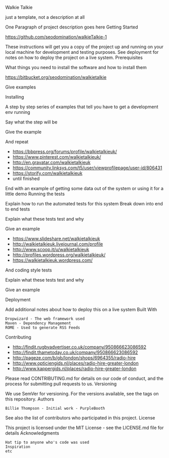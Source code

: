 Walkie Talkie

just a template, not a description at all

One Paragraph of project description goes here
Getting Started

https://github.com/seodomination/walkieTalkie-1

These instructions will get you a copy of the project up and running on your local machine for development and testing purposes. See deployment for notes on how to deploy the project on a live system.
Prerequisites

What things you need to install the software and how to install them

https://bitbucket.org/seodomination/walkietalkie

Give examples

Installing

A step by step series of examples that tell you have to get a development env running

Say what the step will be

Give the example

And repeat
* https://bbpress.org/forums/profile/walkietalkieuk/
* https://www.pinterest.com/walkietalkieuk/
* http://en.gravatar.com/walkietalkieuk
* https://community.linksys.com/t5/user/viewprofilepage/user-id/806431
* https://storify.com/walkietalkieuk
* until finished

End with an example of getting some data out of the system or using it for a little demo
Running the tests

Explain how to run the automated tests for this system
Break down into end to end tests

Explain what these tests test and why

Give an example

* https://www.slideshare.net/walkietalkieuk
* http://walkietalkieuk.livejournal.com/profile
* http://www.scoop.it/u/walkietalkieuk
* http://profiles.wordpress.org/walkietalkieuk/
* https://walkietalkieuk.wordpress.com/

And coding style tests

Explain what these tests test and why

Give an example

Deployment

Add additional notes about how to deploy this on a live system
Built With

    Dropwizard - The web framework used
    Maven - Dependency Management
    ROME - Used to generate RSS Feeds

Contributing

* http://findit.rugbyadvertiser.co.uk/company/950866623086592
* http://findit.thametoday.co.uk/company/950866623086592
* http://pageze.com/b/gb/london/shops/6964355/radio-hire
* http://www.opticiengids.nl/places/radio-hire-greater-london
* http://www.kappergids.nl/places/radio-hire-greater-london

Please read CONTRIBUTING.md for details on our code of conduct, and the process for submitting pull requests to us.
Versioning

We use SemVer for versioning. For the versions available, see the tags on this repository.
Authors

    Billie Thompson - Initial work - PurpleBooth

See also the list of contributors who participated in this project.
License

This project is licensed under the MIT License - see the LICENSE.md file for details
Acknowledgments

    Hat tip to anyone who's code was used
    Inspiration
    etc
